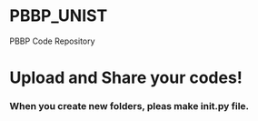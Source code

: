 # PBBP_UNIST
PBBP Code Repository

# Upload and Share your codes! 

### When you create new folders, pleas make __init__.py file.